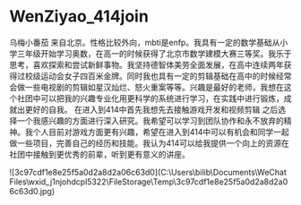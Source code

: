 # WenZiyao_414join

乌梅小番茄
来自北京。性格比较外向，mbti是enfp。我具有一定的数学基础从小学三年级开始学习奥数，在高一的时候获得了北京市数学建模大赛三等奖。我乐于思考，喜欢探索和尝试新鲜事物。我坚持德智体美劳全面发展，在高中连续两年获得过校级运动会女子四百米金牌。同时我也具有一定的剪辑基础在高中的时候经常会做一些电视剧的剪辑如星汉灿烂、怒火重案等等。兴趣是最好的老师，我想在这个社团中可以把我的兴趣专业化用更科学的系统进行学习，在实践中进行锻炼，成就出更好的自我。
在进入到414中首先我想先去接触游戏开发和视频剪辑 之后选择一个我感兴趣的方面进行深入研究。我希望可以学习到团队协作和永不放弃的精神。我个人目前对游戏方面更有兴趣，希望在进入到414中可以有机会和同学一起做一些项目，完善自己的经历和技能。我认为414可以给我提供一个向上的资源在社团中接触到更优秀的前辈，听到更有意义的讲座。

![3c97cdf1e8e25f5a0d2a8d2a06c63d0](C:\Users\bilib\Documents\WeChat Files\wxid_j1njohdcpl5322\FileStorage\Temp\3c97cdf1e8e25f5a0d2a8d2a06c63d0.jpg)
